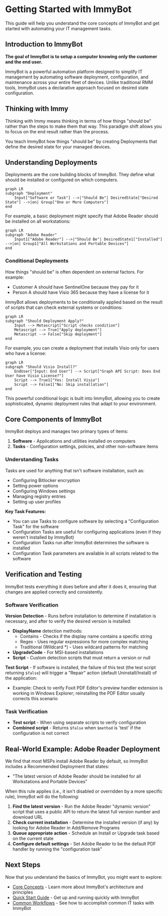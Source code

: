 # Getting Started with ImmyBot

This guide will help you understand the core concepts of ImmyBot and get started with automating your IT management tasks.

## Introduction to ImmyBot

**The goal of ImmyBot is to setup a computer knowing only the customer and the end user.**

ImmyBot is a powerful automation platform designed to simplify IT management by automating software deployment, configuration, and maintenance across your entire fleet of devices. Unlike traditional RMM tools, ImmyBot uses a declarative approach focused on desired state configuration.

## Thinking with Immy

Thinking with Immy means thinking in terms of how things "should be" rather than the steps to make them that way. This paradigm shift allows you to focus on the end result rather than the process.

You teach ImmyBot how things "should be" by creating Deployments that define the desired state for your managed devices.

## Understanding Deployments

Deployments are the core building blocks of ImmyBot. They define what should be installed or configured on which computers.

```mermaid
graph LR
subgraph "Deployment"
    Input["Software or Task"] -->|"Should Be"| DesiredState["Desired State"] -->|on| Group["One or More Computers"]
end
```

For example, a basic deployment might specify that Adobe Reader should be installed on all workstations:

```mermaid
graph LR
subgraph "Adobe Reader"
    Input1["Adobe Reader"] -->|"Should Be"| DesiredState1["Installed"] -->|on| Group1["All Workstations and Portable Devices"]
end
```

### Conditional Deployments

How things "should be" is often dependent on external factors. For example:

- Customer A should have SentinelOne because they pay for it
- Person A should have Visio 365 because they have a license for it

ImmyBot allows deployments to be conditionally applied based on the result of scripts that can check external systems or conditions:

```mermaid
graph LR
subgraph "Should Deployment Apply?"
    Input --> Metascript["Script checks condition"]
    Metascript --> True["Apply deployment"]
    Metascript --> False["Skip deployment"]
end
```

For example, you can create a deployment that installs Visio only for users who have a license:

```mermaid
graph LR
subgraph "Should Visio Install?"
    EndUser["Input: End User"] --> Script["Graph API Script: Does End User have Visio License?"]
    Script --> True1["Yes: Install Visio"]
    Script --> False1["No: Skip installation"]
end
```

This powerful conditional logic is built into ImmyBot, allowing you to create sophisticated, dynamic deployment rules that adapt to your environment.

## Core Components of ImmyBot

ImmyBot deploys and manages two primary types of items:

1. **Software** - Applications and utilities installed on computers
2. **Tasks** - Configuration settings, policies, and other non-software items

### Understanding Tasks

Tasks are used for anything that isn't software installation, such as:
- Configuring Bitlocker encryption
- Setting power options
- Configuring Windows settings
- Managing registry entries
- Setting up user profiles

**Key Task Features:**
- You can use Tasks to configure software by selecting a "Configuration Task" for the software
- Configuration Tasks are useful for configuring applications (even if they weren't installed by ImmyBot)
- Configuration Tasks run after ImmyBot determines the software is installed
- Configuration Task parameters are available in all scripts related to the software

## Verification and Testing

ImmyBot tests everything it does before and after it does it, ensuring that changes are applied correctly and consistently.

### Software Verification

**Version Detection** - Runs before installation to determine if installation is necessary, and after to verify the desired version is installed:
- **DisplayName** detection methods:
  - Contains - Checks if the display name contains a specific string
  - Regex - Uses regular expressions for more complex matching
  - Traditional (Wildcard \*) - Uses wildcard patterns for matching
- **UpgradeCode** - For MSI-based installations
- **Script** - Custom detection scripts that must return a version or null

**Test Script** - If software is installed, the failure of this test (the test script returning `$false`) will trigger a "Repair" action (default Uninstall/Install) of the application:
- Example: Check to verify Foxit PDF Editor's preview handler extension is working in Windows Explorer; reinstalling the PDF Editor usually corrects this scenario

### Task Verification

- **Test script** - When using separate scripts to verify configuration
- **Combined script** - Returns `$false` when `$method` is 'test' if the configuration is not correct

## Real-World Example: Adobe Reader Deployment

We find that most MSPs install Adobe Reader by default, so ImmyBot includes a Recommended Deployment that states:
- "The latest version of Adobe Reader should be installed for all Workstations and Portable Devices"

When this rule applies (i.e., it isn't disabled or overridden by a more specific rule), ImmyBot will do the following:

1. **Find the latest version** - Run the Adobe Reader "dynamic version" script that uses a public API to return the latest full version number and download URL
2. **Check current installation** - Determine the installed version (if any) by looking for Adobe Reader in Add/Remove Programs
3. **Queue appropriate action** - Schedule an Install or Upgrade task based on the current state
4. **Configure default settings** - Set Adobe Reader to be the default PDF handler by running the "configuration task"

## Next Steps

Now that you understand the basics of ImmyBot, you might want to explore:

- [Core Concepts](/Documentation/GettingStarted/core-concepts.md) - Learn more about ImmyBot's architecture and principles
- [Quick Start Guide](/Documentation/GettingStarted/quick-start-guide.md) - Get up and running quickly with ImmyBot
- [Common Workflows](/Documentation/GettingStarted/common-workflows.md) - See how to accomplish common IT tasks with ImmyBot
